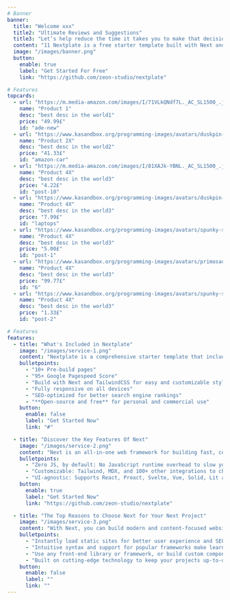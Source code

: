 ```yaml
---
# Banner
banner:
  title: "Welcome xxx"
  title2: "Ultimate Reviews and Suggestions"
  title3: "Let’s help reduce the time it takes you to make that decision"
  content: "11 Nextplate is a free starter template built with Next and TailwindCSS, providing everything you need to jumpstart your Next project and save valuable time."
  image: "/images/banner.png"
  button:
    enable: true
    label: "Get Started For Free"
    link: "https://github.com/zeon-studio/nextplate"

# Features
topcards:
  - url: "https://m.media-amazon.com/images/I/71VLkQNdf7L._AC_SL1500_.jpg"
    name: "Product 1"
    desc: "best desc in the world1"
    price: "49.99£"
    id: "ade-new"
  - url: "https://www.kasandbox.org/programming-images/avatars/duskpin-tree.png"
    name: "Product 2X"
    desc: "best desc in the world2"
    price: "41.33£"
    id: "amazon-car"
  - url: "https://m.media-amazon.com/images/I/81XAJk-YBNL._AC_SL1500_.jpg"
    name: "Product 4X"
    desc: "best desc in the world3"
    price: "4.22£"
    id: "post-10"
  - url: "https://www.kasandbox.org/programming-images/avatars/duskpin-seedling.png"
    name: "Product 4X"
    desc: "best desc in the world3"
    price: "7.99£"
    id: "laptops"
  - url: "https://www.kasandbox.org/programming-images/avatars/spunky-sam.png"
    name: "Product 4X"
    desc: "best desc in the world3"
    price: "5.00£"
    id: "post-1"
  - url: "https://www.kasandbox.org/programming-images/avatars/primosaur-ultimate.png"
    name: "Product 4X"
    desc: "best desc in the world3"
    price: "99.77£"
    id: "6"
  - url: "https://www.kasandbox.org/programming-images/avatars/spunky-sam-green.png"
    name: "Product 4X"
    desc: "best desc in the world3"
    price: "1.33£"
    id: "post-2"

# Features
features:
  - title: "What's Included in Nextplate"
    image: "/images/service-1.png"
    content: "Nextplate is a comprehensive starter template that includes everything you need to get started with your Next project. What's Included in Nextplate"
    bulletpoints:
      - "10+ Pre-build pages"
      - "95+ Google Pagespeed Score"
      - "Build with Next and TailwindCSS for easy and customizable styling"
      - "Fully responsive on all devices"
      - "SEO-optimized for better search engine rankings"
      - "**Open-source and free** for personal and commercial use"
    button:
      enable: false
      label: "Get Started Now"
      link: "#"

  - title: "Discover the Key Features Of Next"
    image: "/images/service-2.png"
    content: "Next is an all-in-one web framework for building fast, content-focused websites. It offers a range of exciting features for developers and website creators. Some of the key features are:"
    bulletpoints:
      - "Zero JS, by default: No JavaScript runtime overhead to slow you down."
      - "Customizable: Tailwind, MDX, and 100+ other integrations to choose from."
      - "UI-agnostic: Supports React, Preact, Svelte, Vue, Solid, Lit and more."
    button:
      enable: true
      label: "Get Started Now"
      link: "https://github.com/zeon-studio/nextplate"

  - title: "The Top Reasons to Choose Next for Your Next Project"
    image: "/images/service-3.png"
    content: "With Next, you can build modern and content-focused websites without sacrificing performance or ease of use."
    bulletpoints:
      - "Instantly load static sites for better user experience and SEO."
      - "Intuitive syntax and support for popular frameworks make learning and using Next a breeze."
      - "Use any front-end library or framework, or build custom components, for any project size."
      - "Built on cutting-edge technology to keep your projects up-to-date with the latest web standards."
    button:
      enable: false
      label: ""
      link: ""
---
```

